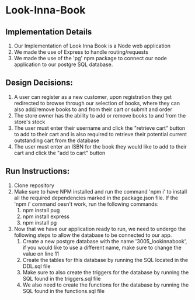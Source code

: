 # Look-Inna-Book
## Implementation Details
1. Our Implementation of Look Inna Book is a Node web application
2. We made the use of Express to handle routing/requests
3. We made the use of the 'pg' npm package to connect our node application to our postgre SQL database.

## Design Decisions:
1. A user can register as a new customer, upon registration they get redirected to browse through our selection of books, where they can also add/remove books to and from their cart or submit and order
2. The store owner has the ability to add or remove books to and from the store's stock
3. The user must enter their username and click the "retrieve cart" button to add to their cart and is also required to retrieve their potential current outstanding cart from the database
4. The user must enter an ISBN for the book they would like to add to their cart and click the "add to cart" button

## Run Instructions:
1. Clone repository
2. Make sure to have NPM installed and run the command 'npm i' to install all the required dependencies marked in the package.json file. If the 'npm i' command oesn't work, run the following commands:
   1. npm install pug
   2. npm install express
   3. npm install pg
3. Now that we have our application ready to run, we need to undergo the following steps to allow the database to be connected to our app.
   1. Create a new postgre database with the name '3005_lookinnabook', if you would like to use a different name, make sure to change the value on line 11
   2. Create the tables for this database by running the SQL located in the DDL.sql file
   3. Make sure to also create the triggers for the database by running the SQL found in the triggers.sql file
   4. We also need to create the functions for the database by running the SQL found in the functions.sql file

